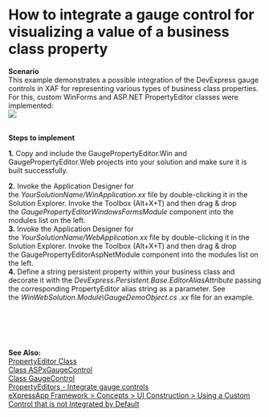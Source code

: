 # How to integrate a gauge control for visualizing a value of a business class property


<p><strong>Scenario</strong><br />This example demonstrates a possible integration of the DevExpress gauge controls in XAF for representing various types of business class properties. For this, custom WinForms and ASP.NET PropertyEditor classes were implemented:<br /><img src="https://raw.githubusercontent.com/DevExpress-Examples/how-to-integrate-a-gauge-control-for-visualizing-a-value-of-a-business-class-property-e395/11.1.4+/media/434a2921-9fdd-11e4-80ba-00155d624807.png"><br /><br /></p>
<p><strong>Steps to implement</strong></p>
<p><strong>1.</strong> Copy and include the GaugePropertyEditor.Win and GaugePropertyEditor.Web projects into your solution and make sure it is built successfully.</p>
<p><strong>2.</strong> Invoke the Application Designer for the <em>YourSolutionName/WinApplication.xx</em> file by double-clicking it in the Solution Explorer. Invoke the Toolbox (Alt+X+T) and then drag & drop the <em>GaugePropertyEditorWindowsFormsModule</em> component into the modules list on the left.<br /><strong>3.</strong> Invoke the Application Designer for the <em>YourSolutionName/WebApplication.xx</em> file by double-clicking it in the Solution Explorer. Invoke the Toolbox (Alt+X+T) and then drag & drop the GaugePropertyEditorAspNetModule component into the modules list on the left.<br /><strong>4.</strong> Define a string persistent property within your business class and decorate it with the <em>DevExpress.Persistent.Base.EditorAliasAttribute </em>passing the corresponding PropertyEditor alias string as a parameter. See the <em>WinWebSolution.Module\GaugeDemoObject.cs .xx</em> file for an example.</p>
<p><br /><br /></p>
<p> </p>
<p><strong>See Also:</strong><br /> <a href="http://documentation.devexpress.com/#Xaf/clsDevExpressExpressAppEditorsPropertyEditortopic"><u>PropertyEditor Class</u></a><br /> <a href="http://documentation.devexpress.com/#AspNet/clsDevExpressWebASPxGaugesASPxGaugeControltopic"><u>Class ASPxGaugeControl</u></a><br /> <a href="http://documentation.devexpress.com/#WindowsForms/clsDevExpressXtraGaugesWinGaugeControltopic"><u>Class GaugeControl</u></a><br /> <a href="https://www.devexpress.com/Support/Center/p/S30412">PropertyEditors - Integrate gauge controls</a><br /><a href="https://documentation.devexpress.com/#Xaf/CustomDocument3610">eXpressApp Framework > Concepts > UI Construction > Using a Custom Control that is not Integrated by Default</a></p>

<br/>


